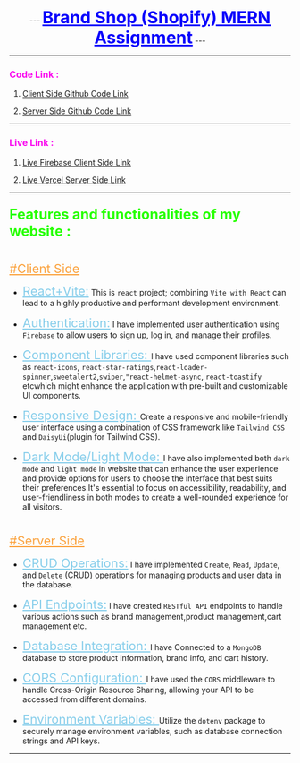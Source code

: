 <p align="center">
 ---
  <b><span style="font-size: 30px ; color: #0A03FC;font-weight:bold"><u>Brand Shop (Shopify) MERN Assignment</u></span></b>
 ---
</p>

---

### <span style=" color: #FA07EF">Code Link : </span>

1. [Client Side Github Code Link](https://github.com/programming-hero-web-course-4/b8a10-brandshop-client-side-mr-tnmy-srkr.git "https://github.com/programming-hero-web-course-4/b8a10-brandshop-client-side-mr-tnmy-srkr.git")

2. [Server Side Github Code Link](https://github.com/programming-hero-web-course-4/b8a10-brandshop-server-side-mr-tnmy-srkr "https://github.com/programming-hero-web-course-4/b8a10-brandshop-server-side-mr-tnmy-srkr")

---

### <span style=" color: #FA07EF">Live Link : </span>

1. [Live Firebase Client Side Link](https://brand-shop-express-mongodb.web.app "https://brand-shop-express-mongodb.web.app")

2. [Live Vercel Server Side Link](https://brand-shop-server-express-mongodb-mern-assignment-10.vercel.app "https://brand-shop-server-express-mongodb-mern-assignment-10.vercel.app")

---

### <span style=" color: #27FF00;font-size:25px"> Features and functionalities of my website : </span>

#

<span style="font-size:22px;color:#FBA13B;text-decoration:underline">#Client Side</span>

- <span style="font-size:22px;color:skyblue;text-decoration:underline">React+Vite:</span> This is `react` project; combining `Vite with React` can lead to a highly productive and performant development environment.

- <span style="font-size:22px;color:skyblue;text-decoration:underline">Authentication:</span> I have implemented user authentication using `Firebase` to allow users to sign up, log in, and manage their profiles.

- <span style="font-size:22px;color:skyblue;text-decoration:underline">Component Libraries: </span>I have used component libraries such as `react-icons`, `react-star-ratings`,`react-loader-spinner`,`sweetalert2`,`swiper`,`"react-helmet-async`, `react-toastify` etcwhich might enhance the application with pre-built and customizable UI components.

- <span style="font-size:22px;color:skyblue;text-decoration:underline">Responsive Design: </span>Create a responsive and mobile-friendly user interface using a combination of CSS framework like `Tailwind CSS` and `DaisyUi`(plugin for Tailwind CSS).

- <span style="font-size:22px;color:skyblue;text-decoration:underline">Dark Mode/Light Mode: </span>I have also implemented both `dark mode` and `light mode` in website that can enhance the user experience and provide options for users to choose the interface that best suits their preferences.It's essential to focus on accessibility, readability, and user-friendliness in both modes to create a well-rounded experience for all visitors.

#

<span style="font-size:22px;color:#FBA13B;text-decoration:underline">#Server Side</span>

- <span style="font-size:22px;color:skyblue;text-decoration:underline">CRUD Operations:</span> I have implemented `Create`, `Read`, `Update`, and `Delete` (CRUD) operations for managing products and user data in the database.

- <span style="font-size:22px;color:skyblue;text-decoration:underline">API Endpoints:</span> I have created `RESTful API` endpoints to handle various actions such as brand management,product management,cart management etc.

- <span style="font-size:22px;color:skyblue;text-decoration:underline">Database Integration: </span>I have Connected to a `MongoDB` database to store product information, brand info, and cart history.

- <span style="font-size:22px;color:skyblue;text-decoration:underline">CORS Configuration: </span>I have used the `CORS` middleware to handle Cross-Origin Resource Sharing, allowing your API to be accessed from different domains.
- <span style="font-size:22px;color:skyblue;text-decoration:underline">Environment Variables: </span> Utilize the `dotenv` package to securely manage environment variables, such as database connection strings and API keys.

---

